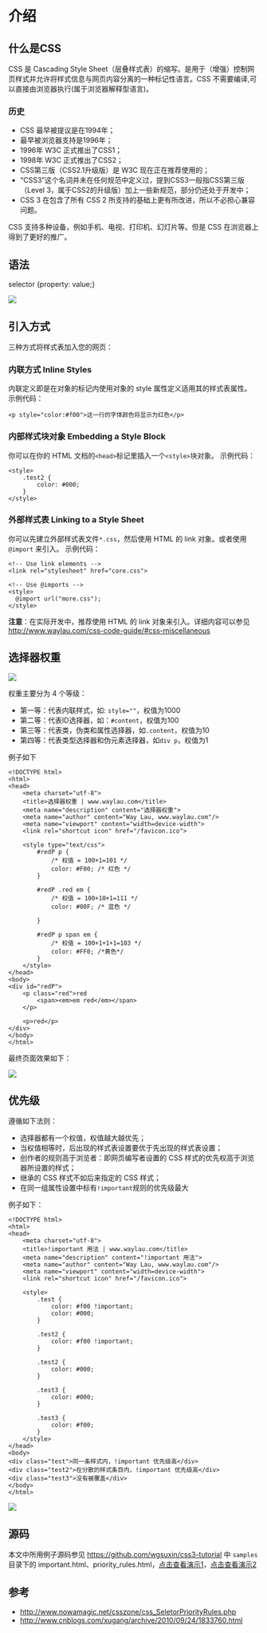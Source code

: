介绍
====

## 什么是CSS
CSS 是 Cascading Style Sheet（层叠样式表）的缩写。是用于（增强）控制网页样式并允许将样式信息与网页内容分离的一种标记性语言。CSS 不需要编译,可以直接由浏览器执行(属于浏览器解释型语言)。

### 历史
* CSS 最早被提议是在1994年；
* 最早被浏览器支持是1996年；
* 1996年 W3C 正式推出了CSS1；
* 1998年 W3C 正式推出了CSS2；
* CSS第三版（CSS2.1升级版）是 W3C 现在正在推荐使用的；
* “CSS3”这个名词并未在任何规范中定义过，提到CSS3一般指CSS第三版（Level 3，属于CSS2的升级版）加上一些新规范，部分仍还处于开发中；
* CSS 3 在包含了所有 CSS 2 所支持的基础上更有所改进，所以不必担心兼容问题。

CSS 支持多种设备，例如手机、电视、打印机、幻灯片等。但是 CSS 在浏览器上得到了更好的推广。

## 语法

selector {property: value;}

![](../images/selector.jpg)

## 引入方式

三种方式将样式表加入您的网页：

### 内联方式 Inline Styles

内联定义即是在对象的标记内使用对象的 style 属性定义适用其的样式表属性。
示例代码：

	<p style="color:#f00">这一行的字体颜色将显示为红色</p>

### 内部样式块对象 Embedding a Style Block

你可以在你的 HTML 文档的`<head>`标记里插入一个`<style>`块对象。
示例代码：

	<style>
	    .test2 {
	        color: #000;
	    }
	</style>

### 外部样式表 Linking to a Style Sheet

你可以先建立外部样式表文件`*.css`，然后使用 HTML 的 link 对象。或者使用 `@import` 来引入。
示例代码：

	<!-- Use link elements -->
	<link rel="stylesheet" href="core.css">
	
	<!-- Use @imports -->
	<style>
	  @import url("more.css");
	</style>

**注意**：在实际开发中，推荐使用 HTML 的 link 对象来引入。详细内容可以参见<http://www.waylau.com/css-code-guide/#css-miscellaneous>

## 选择器权重

![](../images/priority_rules.jpg)

权重主要分为 4 个等级：

* 第一等：代表内联样式，如: `style=""`，权值为1000
* 第二等：代表ID选择器，如：`#content`，权值为100
* 第三等：代表类，伪类和属性选择器，如`.content`，权值为10
* 第四等：代表类型选择器和伪元素选择器，如`div p`，权值为1

例子如下

	<!DOCTYPE html>
	<html>
	<head>
	    <meta charset="utf-8">
	    <title>选择器权重 | www.waylau.com</title>
	    <meta name="description" content="选择器权重">
	    <meta name="author" content="Way Lau, www.waylau.com"/>
	    <meta name="viewport" content="width=device-width">
	    <link rel="shortcut icon" href="/favicon.ico">
	
	    <style type="text/css">
	        #redP p {
	            /* 权值 = 100+1=101 */
	            color: #F00; /* 红色 */
	        }
	
	        #redP .red em {
	            /* 权值 = 100+10+1=111 */
	            color: #00F; /* 蓝色 */
	
	        }
	
	        #redP p span em {
	            /* 权值 = 100+1+1+1=103 */
	            color: #FF0; /*黄色*/
	        }
	    </style>
	</head>
	<body>
	<div id="redP">
	    <p class="red">red
	        <span><em>em red</em></span>
	    </p>
	
	    <p>red</p>
	</div>
	</body>
	</html>

最终页面效果如下：

![](../images/priority_rules_2.jpg)

## 优先级

遵循如下法则：

* 选择器都有一个权值，权值越大越优先；
* 当权值相等时，后出现的样式表设置要优于先出现的样式表设置；
* 创作者的规则高于浏览者：即网页编写者设置的 CSS 样式的优先权高于浏览器所设置的样式；
* 继承的 CSS 样式不如后来指定的 CSS 样式；
* 在同一组属性设置中标有`!important`规则的优先级最大 

例子如下：

	<!DOCTYPE html>
	<html>
	<head>
	    <meta charset="utf-8">
	    <title>!important 用法 | www.waylau.com</title>
	    <meta name="description" content="!important 用法">
	    <meta name="author" content="Way Lau, www.waylau.com"/>
	    <meta name="viewport" content="width=device-width">
	    <link rel="shortcut icon" href="/favicon.ico">
	
	    <style>
	        .test {
	            color: #f00 !important;
	            color: #000;
	        }
	
	        .test2 {
	            color: #f00 !important;
	        }
	
	        .test2 {
	            color: #000;
	        }
	
	        .test3 {
	            color: #000;
	        }
	
	        .test3 {
	            color: #f00;
	        }
	    </style>
	</head>
	<body>
	<div class="test">同一条样式内，!important 优先级高</div>
	<div class="test2">在分散的样式条目内，!important 优先级高</div>
	<div class="test3">没有被覆盖</div>
	</body>
	</html>


![](../images/important.jpg)

## 源码

本文中所用例子源码参见
<https://github.com/wgsuxin/css3-tutorial> 中 `samples` 目录下的 important.html、priority_rules.html，[点击查看演示1](https://wgsuxin.github.io/css3-tutorial/samples/important.html)，[点击查看演示2](https://wgsuxin.github.io/css3-tutorial/samples/priority_rules.html)

## 参考
* <http://www.nowamagic.net/csszone/css_SeletorPriorityRules.php>
* <http://www.cnblogs.com/xugang/archive/2010/09/24/1833760.html>
